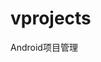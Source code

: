 <!--
 * @Author: WangGuanran
 * @Email: wangguanran@vanzotec.com
 * @Date: 2020-02-14 16:09:19
 * @LastEditTime : 2020-02-14 17:19:35
 * @LastEditors  : WangGuanran
 * @Description: vprojects README.md
 * @FilePath: \vprojects\README.md
 -->

# vprojects

Android项目管理
